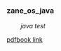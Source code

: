 ### zane_os_java

&emsp;&emsp; _java test_

[pdfbook link](https://www.cnblogs.com/WangBoBlog/p/7622753.html)
